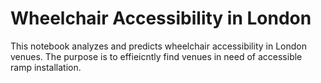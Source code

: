 # Wheelchair Accessibility in London
This notebook analyzes and predicts wheelchair accessibility in London venues. The purpose is to effieicntly find venues in need of accessible ramp installation.
